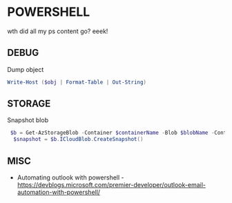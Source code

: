# POWERSHELL

wth did all my ps content go?  eeek!

## DEBUG

Dump object

```powershell
Write-Host ($obj | Format-Table | Out-String)
````

## STORAGE

Snapshot blob

```powershell
 $b = Get-AzStorageBlob -Container $containerName -Blob $blobName -Context $ctx
  $snapshot = $b.ICloudBlob.CreateSnapshot()
```

## MISC

* Automating outlook with powershell - https://devblogs.microsoft.com/premier-developer/outlook-email-automation-with-powershell/
